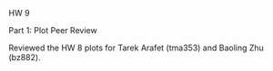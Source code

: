 HW 9

Part 1: Plot Peer Review

Reviewed the HW 8 plots for Tarek Arafet (tma353) and Baoling Zhu (bz882).
